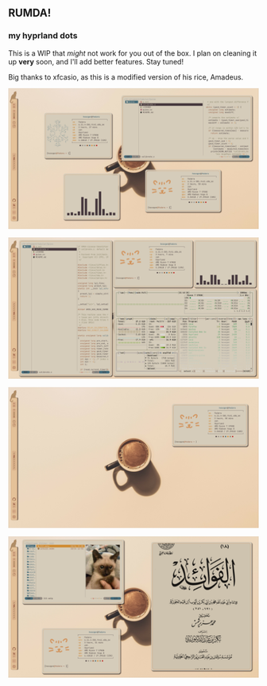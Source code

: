 ## RUMDA!
### my hyprland dots
This is a WIP that *might* not work for you out of the box. I plan on cleaning it up **very** soon, and I'll add better features. Stay tuned!


Big thanks to xfcasio, as this is a modified version of his rice, Amadeus.

![1](pictures/1.png)


![2](pictures/2.png)


![3](pictures/3.png)


![4](pictures/4.png)


